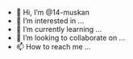 - 👋 Hi, I’m @14-muskan
- 👀 I’m interested in ...
- 🌱 I’m currently learning ...
- 💞️ I’m looking to collaborate on ...
- 📫 How to reach me ...

<!---
14-muskan/14-muskan is a ✨ special ✨ repository because its `README.md` (this file) appears on your GitHub profile.
You can click the Preview link to take a look at your changes.
--->
